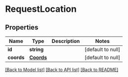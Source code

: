 # RequestLocation

## Properties
Name | Type | Description | Notes
------------ | ------------- | ------------- | -------------
**id** | **string** |  | [default to null]
**coords** | [**Coords**](Coords.md) |  | [default to null]

[[Back to Model list]](../README.md#documentation-for-models) [[Back to API list]](../README.md#documentation-for-api-endpoints) [[Back to README]](../README.md)


